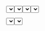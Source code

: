 <Select
  label="Alternative object syntax for items"
  :active="1"
  :items="[
    {
      label: 'Foo',
      value: 'test 1',
    },
    {
      label: 'Bar',
      value: 'test 2',
    },
  ]"
/>
<Select
  label="v-model binding"
  v-model="activeValue"
  :items="['test 1', 'test 2']"
/>
<Anno>{{ `Active value above is ${activeValue}` }}</Anno>
<Divider />
<Select
  label="Session storage"
  :items="['test 1', 'test 2', 'test 3']"
  prefs-id="selectexample"
/>
<Select
  label="Assign active item"
  :active="2"
  :items="['test 1', 'test 2', 'test 3']"
/>

<Select
  label="No indicator"
  :items="['test 1', 'test 2', 'test 3']"
  no-indicator
/>
<Select
  label="Indicator to right"
  :items="['test 1', 'test 2', 'test 3']"
  indicator-to-right
/>
